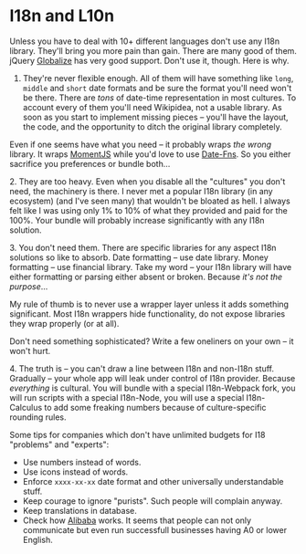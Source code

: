 # I18n and L10n

Unless you have to deal with 10+ different languages don't use any I18n library.
They'll bring you more pain than gain. There are many good of them.
jQuery [Globalize](https://github.com/jquery/globalize) has very good support.
Don't use it, though. Here is why.

1. They're never flexible enough. All of them will have something like `long`, `middle` and `short` date formats
and be sure the format you'll need won't be there. There are *tons* of date-time representation in most cultures.
To account every of them you'll need Wikipidea, not a usable library. As soon as you start to implement
missing pieces – you'll have the layout, the code, and the opportunity to ditch the original library completely.

Even if one seems have what you need – it probably wraps *the wrong* library.
It wraps [MomentJS](http://momentjs.com/) while you'd love to use [Date-Fns](date-fns.org).
So you either sacrifice you preferences or bundle both...

2\. They are too heavy. Even when you disable all the "cultures" you don't need, the machinery is there.
I never met a popular I18n library (in any ecosystem) (and I've seen many) that wouldn't be bloated as hell.
I always felt like I was using only 1% to 10% of what they provided and paid for the 100%.
Your bundle will probably increase significantly with any I18n solution.

3\. You don't need them. There are specific libraries for any aspect I18n solutions so like to absorb.
Date formatting – use date library. Money formatting – use financial library.
Take my word – your I18n library will have either formatting or parsing either absent or broken.
Because *it's not the purpose*...

My rule of thumb is to never use a wrapper layer unless it adds something significant.
Most I18n wrappers hide functionality, do not expose libraries they wrap properly (or at all).

Don't need something sophisticated? Write a few oneliners on your own – it won't hurt.

4\. The truth is – you can't draw a line between I18n and non-I18n stuff. Gradually – your whole
app will leak under control of I18n provider. Because *everything* is cultural.
You will bundle with a special I18n-Webpack fork, you will run scripts with a special I18n-Node,
you will use a special I18n-Calculus to add some freaking numbers because of culture-specific
rounding rules.

Some tips for companies which don't have unlimited budgets for I18 "problems" and "experts":

* Use numbers instead of words.
* Use icons instead of words.
* Enforce `xxxx-xx-xx` date format and other universally understandable stuff.
* Keep courage to ignore "purists". Such people will complain anyway.
* Keep translations in database.
* Check how [Alibaba](https://www.alibaba.com/) works. It seems that people can not only
  communicate but even run successfull businesses having A0 or lower English.

